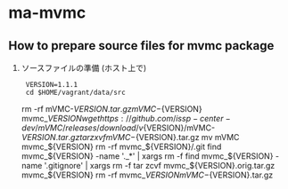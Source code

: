 # ma-mvmc

## How to prepare source files for mvmc package

1. ソースファイルの準備 (ホスト上で)

        VERSION=1.1.1
        cd $HOME/vagrant/data/src
	rm -rf mVMC-${VERSION}.tar.gz mVMC-${VERSION} mvmc_${VERSION}
        wget https://github.com/issp-center-dev/mVMC/releases/download/v${VERSION}/mVMC-${VERSION}.tar.gz
	tar zxvf mVMC-${VERSION}.tar.gz
	mv mVMC mvmc_${VERSION}
        rm -rf mvmc_${VERSION}/.git
        find mvmc_${VERSION} -name '._*' | xargs rm -f
        find mvmc_${VERSION} -name '.gitignore' | xargs rm -f
	tar zcvf mvmc_${VERSION}.orig.tar.gz mvmc_${VERSION}
	rm -rf mvmc_${VERSION} mVMC-${VERSION}.tar.gz
